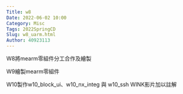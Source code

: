```yaml
---
Title: w8
Date: 2022-06-02 10:00
Category: Misc
Tags: 2022SpringCD
Slug: w8_uarm.html
Author: 40923113
---
```



<!-- PELICAN_END_SUMMARY -->


W8將mearm零組件分工合作及繪製

W9繪製mearm零組件

W10製作w10_block_ui、w10_nx_integ 與 w10_ssh WINK影片加以註解


